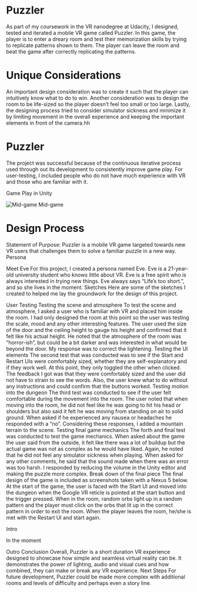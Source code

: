 # Puzzler
As part of my coursework in the VR nanodegree at Udacity, I designed, tested and iterated a mobile VR game called Puzzler. In this game, the player is to enter a dreary room and test their memorization skills by trying to replicate patterns shown to them. The player can leave the room and beat the game after correctly replicating the patterns.

# Unique Considerations
An important design consideration was to create it such that the player can intuitively know what to do to win. Another consideration was to design the room to be life-sized so the player doesn’t feel too small or too large. Lastly, the designing process tried to consider simulator sickness and minimize it by limiting movement in the overall experience and keeping the important elements in front of the camera.hh

# Puzzler
The project was successful because of the continuous iterative process used through out its development to consistently improve game play. For user-testing, I included people who do not have much experience with VR and those who are familiar with it.


Game Play in Unity

![Mid-game](Puzzler/Documentation/Screenshot_20161215-124210.png?raw=true "Mid-game")
Mid-game

# Design Process
Statement of Purpose: Puzzler is a mobile VR game targeted towards new VR users that challenges them to solve a familiar puzzle in a new way.
Persona

Meet Eve
For this project, I created a persona named Eve. Eve is a 21-year-old university student who knows little about VR. Eve is a free spirit who is always interested in trying new things. Eve always says “Life’s too short.”, and so she lives in the moment.
Sketches
Here are some of the sketches I created to helped me lay the groundwork for the design of this project.


User Testing
Testing the scene and atmosphere
To test the scene and atmosphere, I asked a user who is familiar with VR and placed him inside the room. I had only designed the room at this point so the user was testing the scale, mood and any other interesting features. The user used the size of the door and the ceiling height to gauge his height and confirmed that it felt like his actual height. He noted that the atmosphere of the room was “horror-ish”, but could be a bit darker and was interested in what would be beyond the door. My response was to correct the lightening.
Testing the UI elements
The second test that was conducted was to see if the Start and Restart UIs were comfortably sized, whether they are self-explanatory and if they work well. At this point, they only toggled the other when clicked. The feedback I got was that they were comfortably sized and the user did not have to strain to see the words. Also, the user knew what to do without any instructions and could confirm that the buttons worked.
Testing motion into the dungeon
The third test was conducted to see if the user felt comfortable during the movement into the room. The user noted that when moving into the room, he did not feel like he was going to hit his head or shoulders but also said it felt he was moving from standing on air to solid ground. When asked if he experienced any nausea or headaches he responded with a “no”. Considering these responses, I added a mountain terrain to the scene.
Testing final game mechanics
The forth and final test was conducted to test the game mechanics. When asked about the game the user said from the outside, it felt like there was a lot of buildup but the actual game was not as complex as he would have liked. Again, he noted that he did not feel any simulator sickness when playing. When asked for any other comments, he said that the sound made when there was an error was too harsh. I responded by reducing the volume in the Unity editor and making the puzzle more complex.
Break down of the final piece
The final design of the game is included as screenshots taken with a Nexus 5 below. At the start of the game, the user is faced with the Start UI and moved into the dungeon when the Google VR reticle is pointed at the start button and the trigger pressed. When in the room, random orbs light up in a random pattern and the player must click on the orbs that lit up in the correct pattern in order to exit the room. When the player leaves the room, he/she is met with the Restart UI and start again.

Intro

In the moment

Outro
Conclusion
Overall, Puzzler is a short duration VR experience designed to showcase how simple and seamless virtual reality can be. It demonstrates the power of lighting, audio and visual cues and how combined, they can make or break any VR experience.
Next Steps
For future development, Puzzler could be made more complex with additional rooms and levels of difficulty and perhaps even a story line.
